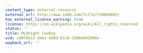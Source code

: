 ```yaml
---
content_type: external-resource
external_url: http://www.imdb.com/title/tt0064665/
has_external_license_warning: true
license: https://en.wikipedia.org/wiki/All_rights_reserved
status: ''
title: Midnight Cowboy
uid: c8870a12-d4e2-4d9d-b1c8-3380e892096e
wayback_url: ''
---
```

